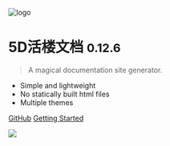 ![logo](http://broad.com/images/logo_zh.png)

# 5D活楼文档 <small>0.12.6</small>

> A magical documentation site generator.

- Simple and lightweight
- No statically built html files
- Multiple themes

[GitHub](https://github.com/docsifyjs/docsify/)
[Getting Started](#docsify)

<!-- 背景图片 -->

![](http://evercity.bsbcore.com/assets/images/yonghengWenMin.webp)

<!-- 背景色 ![color](#a0a0a0) -->
